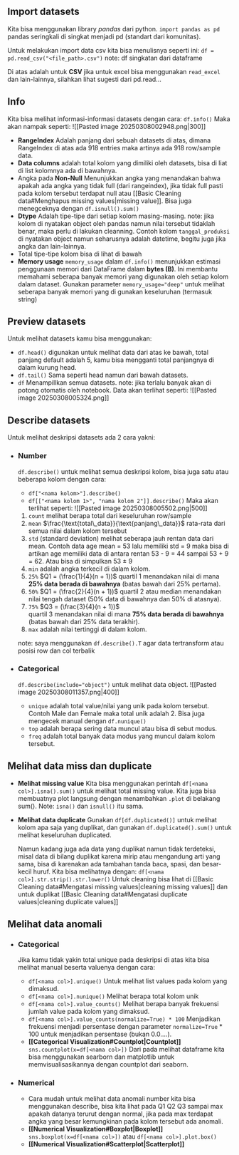 ## Import datasets

Kita bisa menggunakan library _pandas_ dari python.
`import pandas as pd`
pandas seringkali di singkat menjadi pd (standart dari komunitas).

Untuk melakukan import data csv kita bisa menulisnya seperti ini:
`df = pd.read_csv("<file_path>.csv")` 
note: df singkatan dari dataframe

Di atas adalah untuk __CSV__ jika untuk excel bisa menggunakan `read_excel` dan lain-lainnya, silahkan lihat sugesti dari pd.read...

## Info

Kita bisa melihat informasi-informasi datasets dengan cara:
`df.info()`
Maka akan nampak seperti:
![[Pasted image 20250308002948.png|300]]
+ __RangeIndex__
  Adalah panjang dari sebuah datasets di atas, dimana RangeIndex di atas ada 918 entries maka artinya ada 918 row/sample data.
+ __Data columns__
  adalah total kolom yang dimiliki oleh datasets, bisa di liat di list kolomnya ada di bawahnya.
+ Angka pada __Non-Null__
  Menunjukkan angka yang menandakan bahwa apakah ada angka yang tidak full (dari rangeindex), jika tidak full pasti pada kolom tersebut terdapat null atau [[Basic Cleaning data#Menghapus missing values|missing value]].
  Bisa juga menegceknya dengan `df.isnull().sum()`
+ __Dtype__
  Adalah tipe-tipe dari setiap kolom masing-masing.
  note: jika kolom di nyatakan object oleh pandas namun nilai tersebut tidaklah benar, maka perlu di lakukan cleanning. Contoh kolom `tanggal_produksi` di nyatakan object namun seharusnya adalah datetime, begitu juga jika angka dan lain-lainnya.
+ Total tipe-tipe kolom bisa di lihat di bawah
+ __Memory usage__
  `memory_usage` dalam `df.info()` menunjukkan estimasi penggunaan memori dari DataFrame dalam **bytes (B)**. Ini membantu memahami seberapa banyak memori yang digunakan oleh setiap kolom dalam dataset.
  Gunakan parameter `memory_usage="deep"` untuk melihat seberapa banyak memori yang di gunakan keseluruhan (termasuk string)

## Preview datasets

Untuk melihat datasets kamu bisa menggunakan:
- `df.head()`
  digunakan untuk melihat data dari atas ke bawah, total panjang default adalah 5, kamu bisa mengganti total panjangnya di dalam kurung head.
- `df.tail()`
  Sama seperti head namun dari bawah datasets.
- `df`
  Menampillkan semua datasets.
  note: jika terlalu banyak akan di potong otomatis oleh notebook.
Data akan terlihat seperti:
![[Pasted image 20250308005324.png]]
## Describe datasets

Untuk melihat deskripsi datasets ada 2 cara yakni:
+ ### Number
  `df.describe()` untuk melihat semua deskripsi kolom, bisa juga satu atau beberapa kolom dengan cara:
  + `df["<nama kolom>"].describe()`
  + `df[["<nama kolom 1>", "nama kolom 2"]].describe()`
  Maka akan terlihat seperti:
  ![[Pasted image 20250308005502.png|500]]
  1. `count` melihat berapa total dari keseluruhan row/sample
  2. `mean` $\frac{\text{total\_data}}{\text{panjang\_data}}$ rata-rata dari semua nilai dalam kolom tersebut
  3. `std` (standard deviation) melihat seberapa jauh rentan data dari mean. 
     Contoh data age mean = 53 lalu memiliki std = 9 maka bisa di artikan age memiliki data di antara rentan 53 - 9 = 44 sampai 53 + 9 = 62. Atau bisa di simpulkan 53 $\pm$ 9
  4. `min` adalah angka terkecil di dalam kolom.
  5. `25%` $Q1 = (\frac{1}{4}(n + 1))$ 
     quartil 1 menandakan nilai di mana **25% data berada di bawahnya** (batas bawah dari 25% pertama).
  6. `50%` $Q1 = (\frac{2}{4}(n + 1))$ 
     quartil 2 atau median menandakan nilai tengah dataset (50% data di bawahnya dan 50% di atasnya).
  7. `75%` $Q3 = (\frac{3}{4}(n + 1))$  
     quartil 3 menandakan nilai di mana **75% data berada di bawahnya** (batas bawah dari 25% data terakhir).
  8. `max` adalah nilai tertinggi di dalam kolom.
  
  note: saya menggunakan `df.describe().T` agar data tertransform atau posisi row dan col terbalik

+ ### Categorical
  `df.describe(include="object")` untuk melihat data object.
  ![[Pasted image 20250308011357.png|400]]
  + `unique` adalah total value/nilai yang unik pada kolom tersebut.
    Contoh Male dan Female maka total unik adalah 2.
	Bisa juga mengecek manual dengan `df.nunique()`
  + `top` adalah berapa sering data muncul atau bisa di sebut modus.
  + `freq` adalah total banyak data modus yang muncul dalam kolom tersebut.

## Melihat data miss dan duplicate

+ __Melihat missing value__
  Kita bisa menggunakan perintah `df[<nama col>].isna().sum()` untuk melihat total missing value. Kita juga bisa membuatnya plot langsung dengan menambahkan `.plot` di belakang sum().
  Note: `isna()` dan `isnull()` itu sama.
+ __Melihat data duplicate__
  Gunakan `df[df.duplicated()]` untuk melihat kolom apa saja yang duplikat, dan gunakan `df.duplicated().sum()` untuk melihat keseluruhan duplicated.
  
  Namun kadang juga ada data yang duplikat namun tidak terdeteksi, misal data di bilang duplikat karena mirip atau mengandung arti yang sama, bisa di karenakan ada tambahan tanda baca, spasi, dan besar-kecil huruf.
  Kita bisa melihatnya dengan:
  `df[<nama col>].str.strip().str.lower()`
Untuk cleaning bisa lihat di [[Basic Cleaning data#Mengatasi missing values|cleaning missing values]] dan untuk duplikat [[Basic Cleaning data#Mengatasi duplicate values|cleaning duplicate values]]
## Melihat data anomali

+ ### Categorical
  Jika kamu tidak yakin total unique pada deskripsi di atas kita bisa melihat manual beserta valuenya dengan cara:
  + `df[<nama col>].unique()`
    Untuk melihat list values pada kolom yang dimaksud.
  + `df[<nama col>].nunique()`
    Melihat berapa total kolom unik
  + `df[<nama col>].value_counts()`
    Melihat berapa banyak frekuensi jumlah value pada kolom yang dimaksud.
  + `df[<nama col>].value_counts(normalize=True) * 100`
	Menjadikan frekuensi menjadi persentase dengan parameter `normalize=True` * 100 untuk
	menjadikan persentase (bukan 0.0....).
  + __[[Categorical Visualization#Countplot|Countplot]]__
    `sns.countplot(x=df[<nama col>])`
	Dari pada melihat dataframe kita bisa menggunakan searborn dan matplotlib untuk memvisualisasikannya dengan countplot dari seaborn.

+ ### Numerical
  + Cara mudah untuk melihat data anomali number kita bisa menggunakan describe, bisa kita lihat pada Q1 Q2 Q3 sampai max apakah datanya terurut dengan normal, jika pada max terdapat angka yang besar kemungkinan pada kolom tersebut ada anomali.
  + __[[Numerical Visualization#Boxplot|Boxplot]]__
    `sns.boxplot(x=df[<nama col>])` atau `df[<nama col>].plot.box()`
  + __[[Numerical Visualization#Scatterplot|Scatterplot]]__